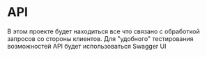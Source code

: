 # API
В этом проекте будет находиться все что связано с обработкой запросов со стороны клиентов. 
Для "удобного" тестирования возможностей API будет использоваться Swagger UI
